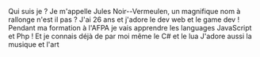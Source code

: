 Qui suis je ?
Je m'appelle Jules Noir--Vermeulen, un magnifique nom à rallonge n'est il pas ? J'ai 26 ans et j'adore le dev web et le game dev !
Pendant ma formation à l'AFPA je vais apprendre les languages JavaScript et Php !
Et je connais déjà de par moi même le C# et le lua 
J'adore aussi la musique et l'art
